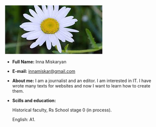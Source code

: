 ![avatar](https://raw.githubusercontent.com/Melusanda/rsschool-cv/gh-pages/avatar.jpg "Avatar")

* **Full Name:** Inna Miskaryan
* **E-mail:** innamiskar@gmail.com
* **About me:** I am a journalist and an editor. I am interested in IT. I have wrote many texts for websites and now I want to learn how to create them.

* **Scills and education:**
  
  Historical faculty, Rs School stage 0 (in process).
  
  English: A1.
